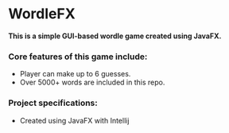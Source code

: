 # WordleFX

**This is a simple GUI-based wordle game created using JavaFX.**

### Core features of this game include:
- Player can make up to 6 guesses.
- Over 5000+ words are included in this repo.

### Project specifications:
- Created using JavaFX with Intellij